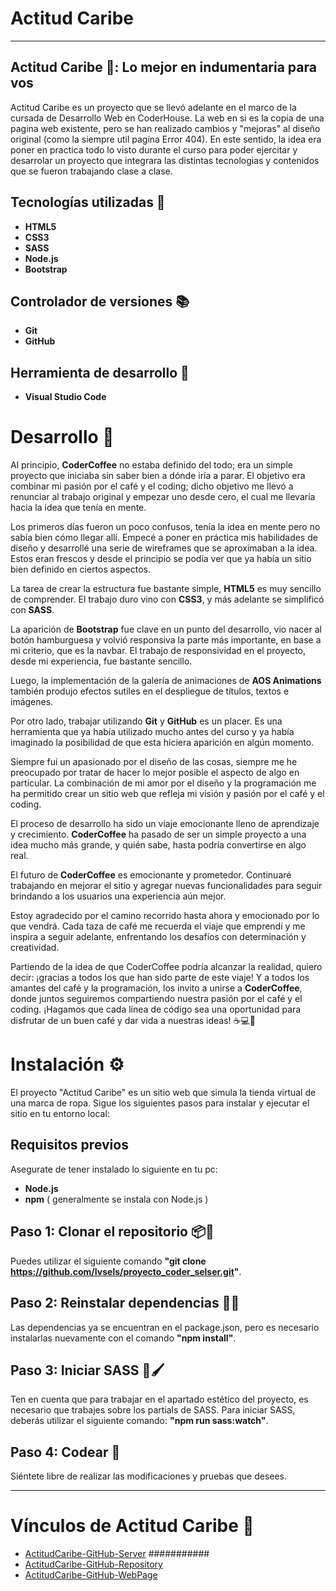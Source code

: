 # Actitud Caribe
---
## Actitud Caribe 🌴: Lo mejor en indumentaria para vos
Actitud Caribe es un proyecto que se llevó adelante en el marco de la cursada de Desarrollo Web en CoderHouse. La web en si es la copia de una pagina web existente, pero se han realizado cambios y "mejoras" al diseño original (como la siempre util pagina Error 404). 
En este sentido, la idea era poner en practica todo lo visto durante el curso para poder ejercitar y desarrolar un proyecto que integrara las distintas tecnologias y contenidos que se fueron trabajando clase a clase.

## Tecnologías utilizadas 📖
- **HTML5**
- **CSS3**
- **SASS**
- **Node.js**
- **Bootstrap**

## Controlador de versiones 📚
- **Git**
- **GitHub**

## Herramienta de desarrollo 🔧
- **Visual Studio Code**

# Desarrollo 🌟 
Al principio, **CoderCoffee** no estaba definido del todo; era un simple proyecto que iniciaba sin saber bien a dónde iría a parar. El objetivo era combinar mi pasión por el café y el coding; dicho objetivo me llevó a renunciar al trabajo original y empezar uno desde cero, el cual me llevaría hacia la idea que tenía en mente.

Los primeros días fueron un poco confusos, tenía la idea en mente pero no sabía bien cómo llegar allí. Empecé a poner en práctica mis habilidades de diseño y desarrollé una serie de wireframes que se aproximaban a la idea. Estos eran frescos y desde el principio se podía ver que ya había un sitio bien definido en ciertos aspectos.

La tarea de crear la estructura fue bastante simple, **HTML5** es muy sencillo de comprender. El trabajo duro vino con **CSS3**, y más adelante se simplificó con **SASS**.

La aparición de **Bootstrap** fue clave en un punto del desarrollo, vio nacer al botón hamburguesa y volvió responsiva la parte más importante, en base a mi criterio, que es la navbar. El trabajo de responsividad en el proyecto, desde mi experiencia, fue bastante sencillo.

Luego, la implementación de la galería de animaciones de **AOS Animations** también produjo efectos sutiles en el despliegue de títulos, textos e imágenes.

Por otro lado, trabajar utilizando **Git** y **GitHub** es un placer. Es una herramienta que ya había utilizado mucho antes del curso y ya había imaginado la posibilidad de que esta hiciera aparición en algún momento.

Siempre fui un apasionado por el diseño de las cosas, siempre me he preocupado por tratar de hacer lo mejor posible el aspecto de algo en particular. La combinación de mi amor por el diseño y la programación me ha permitido crear un sitio web que refleja mi visión y pasión por el café y el coding.

El proceso de desarrollo ha sido un viaje emocionante lleno de aprendizaje y crecimiento. **CoderCoffee** ha pasado de ser un simple proyecto a una idea mucho más grande, y quién sabe, hasta podría convertirse en algo real.

El futuro de **CoderCoffee** es emocionante y prometedor. Continuaré trabajando en mejorar el sitio y agregar nuevas funcionalidades para seguir brindando a los usuarios una experiencia aún mejor.

Estoy agradecido por el camino recorrido hasta ahora y emocionado por lo que vendrá. Cada taza de café me recuerda el viaje que emprendí y me inspira a seguir adelante, enfrentando los desafíos con determinación y creatividad.

Partiendo de la idea de que CoderCoffee podría alcanzar la realidad, quiero decir: ¡gracias a todos los que han sido parte de este viaje! Y a todos los amantes del café y la programación, los invito a unirse a **CoderCoffee**, donde juntos seguiremos compartiendo nuestra pasión por el café y el coding. ¡Hagamos que cada línea de código sea una oportunidad para disfrutar de un buen café y dar vida a nuestras ideas! ☕️💻🚀

# Instalación ⚙️
El proyecto "Actitud Caribe" es un sitio web que simula la tienda virtual de una marca de ropa. Sigue los siguientes pasos para instalar y ejecutar el sitio en tu entorno local:

## Requisitos previos 
Asegurate de tener instalado lo siguiente en tu pc:
- **Node.js**
- **npm** ( generalmente se instala con Node.js )

## Paso 1: Clonar el repositorio 📦📂

Puedes utilizar el siguiente comando **"git clone https://github.com/Ivsels/proyecto_coder_selser.git"**.
## Paso 2: Reinstalar dependencias 🧩🔧

Las dependencias ya se encuentran en el package.json, pero es necesario instalarlas nuevamente con el comando **"npm install"**.
## Paso 3: Iniciar SASS 🎨🖌️

Ten en cuenta que para trabajar en el apartado estético del proyecto, es necesario que trabajes sobre los partials de SASS. Para iniciar SASS, deberás utilizar el siguiente comando: **"npm run sass:watch"**.
## Paso 4: Codear 🧠

Siéntete libre de realizar las modificaciones y pruebas que desees.

---

# Vínculos de Actitud Caribe 🌌
- [ActitudCaribe-GitHub-Server](https://ivsels.github.io/proyecto_coder_selser/) ###########
- [ActitudCaribe-GitHub-Repository](https://github.com/Ivsels/proyecto_coder_selser)
- [ActitudCaribe-GitHub-WebPage](https://ivsels.github.io/proyecto_coder_selser/)